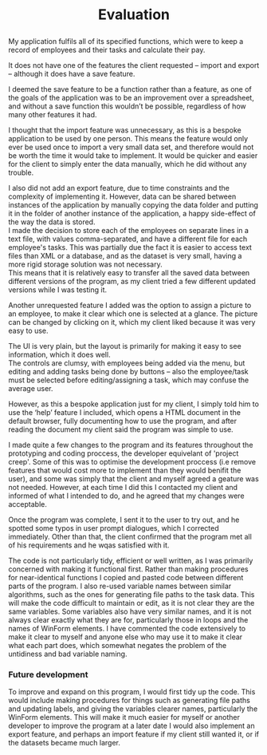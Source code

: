 # <p align="center">Evaluation</p>
My application fulfils all of its specified functions, which were to keep a record of employees and their tasks and calculate their pay.  

It does not have one of the features the client requested – import and export – although it does have a save feature.  

I deemed the save feature to be a function rather than a feature, as one of the goals of the application was to be an improvement over a spreadsheet, and without a save function this wouldn’t be possible, regardless of how many other features it had.

I thought that the import feature was unnecessary, as this is a bespoke application to be used by one person. This means the feature would only ever be used once to import a very small data set, and therefore would not be worth the time it would take to implement. It would be quicker and easier for the client to simply enter the data manually, which he did without any trouble.

I also did not add an export feature, due to time constraints and the complexity of implementing it. However, data can be shared between instances of the application by manually copying the data folder and putting it in the folder of another instance of the application, a happy side-effect of the way the data is stored.  
I made the decision to store each of the employees on separate lines in a text file, with values comma-separated, and have a different file for each employee's tasks. This was partially due the fact it is easier to access text files than XML or a database, and as the dataset is very small, having a more rigid storage solution was not necessary.  
This means that it is relatively easy to transfer all the saved data between different versions of the program, as my client tried a few different updated versions while I was testing it.  

Another unrequested feature I added was the option to assign a picture to an employee, to make it clear which one is selected at a glance. The picture can be changed by clicking on it, which my client liked because it was very easy to use.

The UI is very plain, but the layout is primarily for making it easy to see information, which it does well.  
The controls are clumsy, with employees being added via the menu, but editing and adding tasks being done by buttons – also the employee/task must be selected before editing/assigning a task, which may confuse the average user.

However, as this a bespoke application just for my client, I simply told him to use the ‘help’ feature I included, which opens a HTML document in the default browser, fully documenting how to use the program, and after reading the document my client said the program was simple to use.

I made quite a few changes to the program and its features throughout the prototyping and coding proccess, the developer equivelant of 'project creep'. Some of this was to optimise the development proccess (i.e remove features that would cost more to implement than they would benifit the user), and some was simply that the client and myself agreed a geature was not needed. However, at each time I did this I contacted my client and informed of what I intended to do, and he agreed that my changes were acceptable.

Once the program was complete, I sent it to the user to try out, and he spotted some typos in user prompt dialogues, which I corrected immediately. Other than that, the client confirmed that the program met all of his requirements and he wqas satisfied with it.

The code is not particularly tidy, efficient or well written, as I was primarily concerned with making it functional first. Rather than making procedures for near-identical functions I copied and pasted code between different parts of the program. I also re-used variable names between similar algorithms, such as the ones for generating file paths to the task data. This will make the code difficult to maintain or edit, as it is not clear they are the same variables. Some variables also have very similar names, and it is not always clear exactly what they are for, particularly those in loops and the names of WinForm elements.
I have commented the code extensively to make it clear to myself and anyone else who may use it to make it clear what each part does, which somewhat negates the problem of the untidiness and bad variable naming.

### Future development
To improve and expand on this program, I would first tidy up the code. This would include making procedures for things such as generating file paths and updating labels, and giving the variables clearer names, particularly the WinForm elements. This will make it much easier for myself or another developer to improve the program at a later date 
I would also implement an export feature, and perhaps an import feature if my client still wanted it, or if the datasets became much larger.
